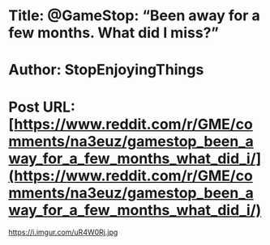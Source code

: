 # Title: @GameStop: “Been away for a few months. What did I miss?”
# Author: StopEnjoyingThings
# Post URL: [https://www.reddit.com/r/GME/comments/na3euz/gamestop_been_away_for_a_few_months_what_did_i/](https://www.reddit.com/r/GME/comments/na3euz/gamestop_been_away_for_a_few_months_what_did_i/)


https://i.imgur.com/uR4W0Rj.jpg
